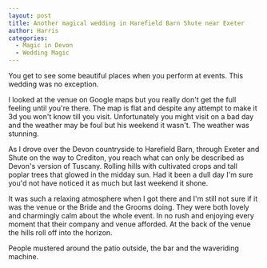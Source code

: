 ```yaml
---
layout: post
title: Another magical wedding in Harefield Barn Shute near Exeter
author: Harris
categories:
  - Magic in Devon
  - Wedding Magic
---
```

You get to see some beautiful places when you perform at events. This wedding was no exception.

I looked at the venue on Google maps but you really don't get the full feeling until you're there. The map is flat and despite any attempt to make it 3d you won't know till you visit. Unfortunately you might visit on a bad day and the weather may be foul but his weekend it wasn't. The weather was stunning.

As I drove over the Devon countryside to Harefield Barn, through Exeter and Shute on the way to Crediton, you reach what can only be described as Devon's version of Tuscany. Rolling hills with cultivated crops and tall poplar trees that glowed in the midday sun. Had it been a dull day I'm sure you'd not have noticed it as much but last weekend it shone.

It was such a relaxing atmosphere when I got there and I'm still not sure if it was the venue or the Bride and the Grooms doing. They were both lovely and charmingly calm about the whole event. In no rush and enjoying every moment that their company and venue afforded. At the back of the venue the hills roll off into the horizon.

People mustered around the patio outside, the bar and the waveriding machine.